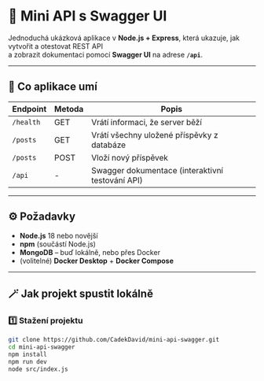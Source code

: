 # 🧩 Mini API s Swagger UI

Jednoduchá ukázková aplikace v **Node.js + Express**, která ukazuje, jak vytvořit a otestovat REST API  
a zobrazit dokumentaci pomocí **Swagger UI** na adrese **`/api`**.

---

## 🚀 Co aplikace umí

| Endpoint | Metoda | Popis |
|-----------|--------|--------|
| `/health` | GET | Vrátí informaci, že server běží |
| `/posts`  | GET | Vrátí všechny uložené příspěvky z databáze |
| `/posts`  | POST | Vloží nový příspěvek |
| `/api`    | - | Swagger dokumentace (interaktivní testování API) |

---

## ⚙️ Požadavky

- **Node.js** 18 nebo novější  
- **npm** (součástí Node.js)  
- **MongoDB** – buď lokálně, nebo přes Docker  
- (volitelné) **Docker Desktop** + **Docker Compose**

---

## 🪄 Jak projekt spustit lokálně

### 1️⃣ Stažení projektu
```bash
git clone https://github.com/CadekDavid/mini-api-swagger.git
cd mini-api-swagger
npm install
npm run dev
node src/index.js


